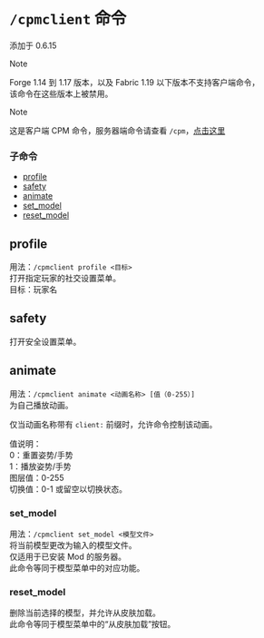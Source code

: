 
<a name="the-cpmclient-command"/>

# `/cpmclient` 命令

添加于 0.6.15

> [!NOTE]
> Forge 1.14 到 1.17 版本，以及 Fabric 1.19 以下版本不支持客户端命令，  
> 该命令在这些版本上被禁用。  

> [!NOTE]
> 这是客户端 CPM 命令，服务器端命令请查看 `/cpm`，[点击这里](https://github.com/tom5454/CustomPlayerModels/wiki/The--cpm-command-zh-CN)  


<a name="subcommands"/>

### 子命令
* [profile](#profile)
* [safety](#safety)
* [animate](#animate)
* [set_model](#set_model)
* [reset_model](#reset_model)


<a name="profile"/>

## profile
用法：`/cpmclient profile <目标>`  
打开指定玩家的社交设置菜单。  
目标：玩家名

<a name="safety"/>

## safety
打开安全设置菜单。

<a name="animate"/>

## animate
用法：`/cpmclient animate <动画名称> [值（0-255）]`  
为自己播放动画。

仅当动画名称带有 `client:` 前缀时，允许命令控制该动画。

值说明：  
0：重置姿势/手势  
1：播放姿势/手势  
图层值：0-255  
切换值：0-1 或留空以切换状态。

<a name="set_model"/>

### set_model
用法：`/cpmclient set_model <模型文件>`  
将当前模型更改为输入的模型文件。  
仅适用于已安装 Mod 的服务器。  
此命令等同于模型菜单中的对应功能。

<a name="reset_model"/>

### reset_model
删除当前选择的模型，并允许从皮肤加载。  
此命令等同于模型菜单中的“从皮肤加载”按钮。

